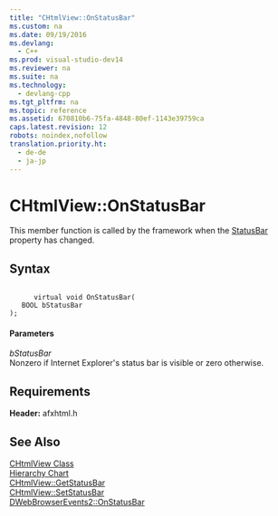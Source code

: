 ```yaml
---
title: "CHtmlView::OnStatusBar"
ms.custom: na
ms.date: 09/19/2016
ms.devlang: 
  - C++
ms.prod: visual-studio-dev14
ms.reviewer: na
ms.suite: na
ms.technology: 
  - devlang-cpp
ms.tgt_pltfrm: na
ms.topic: reference
ms.assetid: 670810b6-75fa-4848-80ef-1143e39759ca
caps.latest.revision: 12
robots: noindex,nofollow
translation.priority.ht: 
  - de-de
  - ja-jp
---
```

# CHtmlView::OnStatusBar
This member function is called by the framework when the [StatusBar](https://msdn.microsoft.com/en-us/library/aa768270.aspx) property has changed.  
  
## Syntax  
  
```  
  
      virtual void OnStatusBar(  
   BOOL bStatusBar   
);  
```  
  
#### Parameters  
 *bStatusBar*  
 Nonzero if Internet Explorer's status bar is visible or zero otherwise.  
  
## Requirements  
 **Header:** afxhtml.h  
  
## See Also  
 [CHtmlView Class](../vs140/CHtmlView-Class.md)   
 [Hierarchy Chart](../vs140/Hierarchy-Chart.md)   
 [CHtmlView::GetStatusBar](../vs140/CHtmlView--GetStatusBar.md)   
 [CHtmlView::SetStatusBar](../vs140/CHtmlView--SetStatusBar.md)   
 [DWebBrowserEvents2::OnStatusBar](https://msdn.microsoft.com/en-us/library/aa768291.aspx)